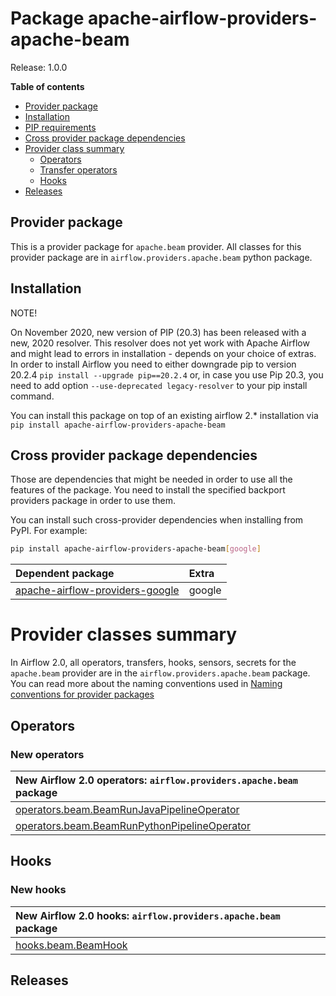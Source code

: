 <!--
 Licensed to the Apache Software Foundation (ASF) under one
 or more contributor license agreements.  See the NOTICE file
 distributed with this work for additional information
 regarding copyright ownership.  The ASF licenses this file
 to you under the Apache License, Version 2.0 (the
 "License"); you may not use this file except in compliance
 with the License.  You may obtain a copy of the License at

   http://www.apache.org/licenses/LICENSE-2.0

 Unless required by applicable law or agreed to in writing,
 software distributed under the License is distributed on an
 "AS IS" BASIS, WITHOUT WARRANTIES OR CONDITIONS OF ANY
 KIND, either express or implied.  See the License for the
 specific language governing permissions and limitations
 under the License.
 -->


# Package apache-airflow-providers-apache-beam

Release: 1.0.0

**Table of contents**

- [Provider package](#provider-package)
- [Installation](#installation)
- [PIP requirements](#pip-requirements)
- [Cross provider package dependencies](#cross-provider-package-dependencies)
- [Provider class summary](#provider-classes-summary)
    - [Operators](#operators)
    - [Transfer operators](#transfer-operators)
    - [Hooks](#hooks)
- [Releases](#releases)

## Provider package

This is a provider package for `apache.beam` provider. All classes for this provider package
are in `airflow.providers.apache.beam` python package.

## Installation

NOTE!

On November 2020, new version of PIP (20.3) has been released with a new, 2020 resolver. This resolver
does not yet work with Apache Airflow and might lead to errors in installation - depends on your choice
of extras. In order to install Airflow you need to either downgrade pip to version 20.2.4
`pip install --upgrade pip==20.2.4` or, in case you use Pip 20.3, you need to add option
`--use-deprecated legacy-resolver` to your pip install command.

You can install this package on top of an existing airflow 2.* installation via
`pip install apache-airflow-providers-apache-beam`

## Cross provider package dependencies

Those are dependencies that might be needed in order to use all the features of the package.
You need to install the specified backport providers package in order to use them.

You can install such cross-provider dependencies when installing from PyPI. For example:

```bash
pip install apache-airflow-providers-apache-beam[google]
```

| Dependent package                                                                           | Extra       |
|:--------------------------------------------------------------------------------------------|:------------|
| [apache-airflow-providers-google](https://pypi.org/project/apache-airflow-providers-google) | google      |


# Provider classes summary

In Airflow 2.0, all operators, transfers, hooks, sensors, secrets for the `apache.beam` provider
are in the `airflow.providers.apache.beam` package. You can read more about the naming conventions used
in [Naming conventions for provider packages](https://github.com/apache/airflow/blob/master/CONTRIBUTING.rst#naming-conventions-for-provider-packages)


## Operators

### New operators

| New Airflow 2.0 operators: `airflow.providers.apache.beam` package                                                                                                                 |
|:-----------------------------------------------------------------------------------------------------------------------------------------------|
| [operators.beam.BeamRunJavaPipelineOperator](https://github.com/apache/airflow/blob/master/airflow/providers/apache/beam/operators/beam.py)    |
| [operators.beam.BeamRunPythonPipelineOperator](https://github.com/apache/airflow/blob/master/airflow/providers/apache/beam/operators/beam.py)  |


## Hooks

### New hooks

| New Airflow 2.0 hooks: `airflow.providers.apache.beam` package                                                   |
|:-----------------------------------------------------------------------------------------------------------------|
| [hooks.beam.BeamHook](https://github.com/apache/airflow/blob/master/airflow/providers/apache/beam/hooks/beam.py) |


## Releases
